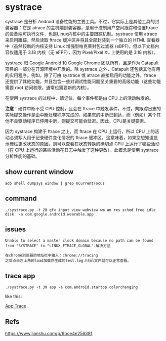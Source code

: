 # systrace

systrace 是分析 Android 设备性能的主要工具。不过，它实际上是其他工具的封装容器：它是 atrace 的主机端封装容器，是用于控制用户空间跟踪和设置ftrace的设备端可执行文件，也是Linux内核中的主要跟踪机制。systrace 使用 atrace 来启用跟踪，然后读取 ftrace 缓冲区并将其全部封装到一个独立的 HTML 查看器中（虽然较新的内核支持 Linux 增强型柏克莱封包过滤器 (eBPF)，但以下文档内容仅适用于 3.18 内核（无 eFPF），因为 Pixel/Pixel XL 上使用的是 3.18 内核）。

systrace 归 Google Android 和 Google Chrome 团队所有，且是作为 Catapult 项目的一部分在开源环境中开发的。除 systrace 之外，Catapult 还包括其他有用的实用程序。例如，除了可由 systrace 或 atrace 直接启用的功能之外，ftrace 还提供了其他功能，并且包含一些对调试性能问题至关重要的高级功能（这些功能需要 root 访问权限，通常也需要新的内核）。

在使用 systrace 的过程中，请记住，每个事件都是由 CPU 上的活动触发的。

**注意**：硬件中断不受 CPU 控制，且会在 ftrace 中触发事件，不过，向跟踪日志的实际提交操作是由中断处理程序完成的，如果您的中断已到达，而（例如）某个其他不良驱动程序已停用中断，则提交可能会延迟。因此，CPU是关键要素。

因为 systrace 构建于 ftrace 之上，而 ftrace 在 CPU 上运行，所以 CPU 上的活动必须写入用于记录硬件变化情况的 ftrace 缓冲区。这意味着，如果您想知道显示栅栏更改状态的原因，则可以查看在状态转换的确切点 CPU 上运行了哪些活动（在 CPU 上运行的某些活动在日志中触发了这种更改）。此概念是使用 systrace 分析性能的基础。

## show current window

```
adb shell dumpsys window | grep mCurrentFocus
```

## command

```
./systrace.py -t 20 gfx input view webview wm am res sched freq idle disk  -a com.google.android.wearable.app
```

## issues

```
Unable to select a master clock domain because no path can be found from "SYSTRACE" to "LINUX_FTRACE_GLOBAL".解决方法

在chrome浏览器的地址栏中输入：chrome://tracing
之后点击左上角的load加载你生成的test.log.html文件就可以正常查看。
```

## trace app

```
./systrace.py -t 30 app -a com.android.startop.colorchanging
```

like this:

[App Trace](./app-systrace.png)

## Refs

https://www.jianshu.com/p/6bce4e256381